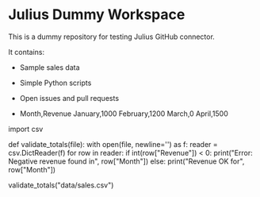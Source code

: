 # Julius Dummy Workspace

This is a dummy repository for testing Julius GitHub connector.

It contains:
- Sample sales data
- Simple Python scripts
- Open issues and pull requests

- Month,Revenue
January,1000
February,1200
March,0
April,1500

import csv

def validate_totals(file):
    with open(file, newline='') as f:
        reader = csv.DictReader(f)
        for row in reader:
            if int(row["Revenue"]) < 0:
                print("Error: Negative revenue found in", row["Month"])
            else:
                print("Revenue OK for", row["Month"])

validate_totals("data/sales.csv")

